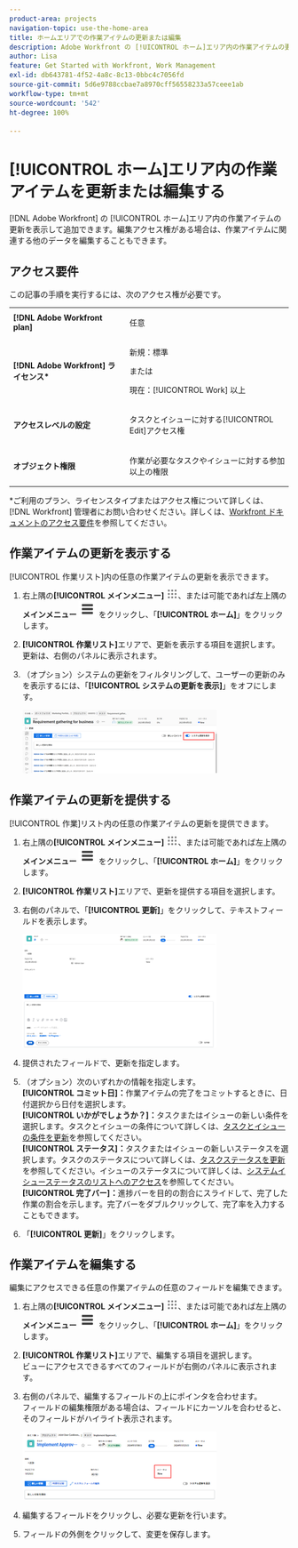 ```yaml
---
product-area: projects
navigation-topic: use-the-home-area
title: ホームエリアでの作業アイテムの更新または編集
description: Adobe Workfront の [!UICONTROL ホーム]エリア内の作業アイテムの更新を表示して追加できます。編集アクセス権がある場合は、作業アイテムに関連する他のデータを編集することもできます。
author: Lisa
feature: Get Started with Workfront, Work Management
exl-id: db643781-4f52-4a8c-8c13-0bbc4c7056fd
source-git-commit: 5d6e9788ccbae7a8970cff56558233a57ceee1ab
workflow-type: tm+mt
source-wordcount: '542'
ht-degree: 100%

---
```


# [!UICONTROL ホーム]エリア内の作業アイテムを更新または編集する

<!--Audited: April 2024-->

[!DNL Adobe Workfront] の [!UICONTROL ホーム]エリア内の作業アイテムの更新を表示して追加できます。編集アクセス権がある場合は、作業アイテムに関連する他のデータを編集することもできます。

## アクセス要件

この記事の手順を実行するには、次のアクセス権が必要です。

<table style="table-layout:auto"> 
 <col> 
 </col> 
 <col> 
 </col> 
 <tbody> 
  <tr> 
   <td role="rowheader"><strong>[!DNL Adobe Workfront plan]</strong></td> 
   <td> <p>任意</p> </td> 
  </tr> 
  <tr> 
   <td role="rowheader"><strong>[!DNL Adobe Workfront] ライセンス*</strong></td> 
   <td> <p>新規：標準</p>
   または

<p>現在：[!UICONTROL Work] 以上</p> </td> 
  </tr> 
  <tr> 
   <td role="rowheader"><strong>アクセスレベルの設定</strong></td> 
   <td> <p>タスクとイシューに対する[!UICONTROL Edit]アクセス権</p> </td> 
  </tr> 
  <tr> 
   <td role="rowheader"><strong>オブジェクト権限</strong></td> 
   <td> <p>作業が必要なタスクやイシューに対する参加以上の権限</p> </td> 
  </tr> 
 </tbody> 
</table>

*ご利用のプラン、ライセンスタイプまたはアクセス権について詳しくは、[!DNL Workfront] 管理者にお問い合わせください。詳しくは、[Workfront ドキュメントのアクセス要件](/help/quicksilver/administration-and-setup/add-users/access-levels-and-object-permissions/access-level-requirements-in-documentation.md)を参照してください。

## 作業アイテムの更新を表示する

[!UICONTROL 作業リスト]内の任意の作業アイテムの更新を表示できます。

1. 右上隅の&#x200B;**[!UICONTROL メインメニュー]** ![](assets/main-menu-icon.png)、または可能であれば左上隅の&#x200B;**メインメニュー** ![](assets/lines-main-menu.png) をクリックし、「**[!UICONTROL ホーム]**」をクリックします。
1. **[!UICONTROL 作業リスト]**&#x200B;エリアで、更新を表示する項目を選択します。\
   更新は、右側のパネルに表示されます。

1. （オプション）システムの更新をフィルタリングして、ユーザーの更新のみを表示するには、「**[!UICONTROL システムの更新を表示]**」をオフにします。

   ![](assets/show-system-updates-home-350x114.png)

## 作業アイテムの更新を提供する

[!UICONTROL 作業]リスト内の任意の作業アイテムの更新を提供できます。

1. 右上隅の&#x200B;**[!UICONTROL メインメニュー]** ![](assets/main-menu-icon.png)、または可能であれば左上隅の&#x200B;**メインメニュー** ![](assets/lines-main-menu.png) をクリックし、「**[!UICONTROL ホーム]**」をクリックします。
1. **[!UICONTROL 作業リスト]**&#x200B;エリアで、更新を提供する項目を選択します。
1. 右側のパネルで、「**[!UICONTROL 更新]**」をクリックして、テキストフィールドを表示します。

   ![](assets/make-an-update-box-expanded-home-nwe-350x204.png)

1. 提供されたフィールドで、更新を指定します。
1. （オプション）次のいずれかの情報を指定します。\
   **[!UICONTROL コミット日]：**&#x200B;作業アイテムの完了をコミットするときに、日付選択から日付を選択します。\
   **[!UICONTROL いかがでしょうか？]：**&#x200B;タスクまたはイシューの新しい条件を選択します。タスクとイシューの条件について詳しくは、[タスクとイシューの条件を更新](../../../manage-work/projects/updating-work-in-a-project/update-condition-for-tasks-and-issues.md)を参照してください。\
   **[!UICONTROL ステータス]：**&#x200B;タスクまたはイシューの新しいステータスを選択します。タスクのステータスについて詳しくは、[タスクステータスを更新](../../../manage-work/projects/updating-work-in-a-project/update-task-status.md)を参照してください。イシューのステータスについて詳しくは、[システムイシューステータスのリストへのアクセス](../../../administration-and-setup/customize-workfront/creating-custom-status-and-priority-labels/issue-statuses.md)を参照してください。\
   **[!UICONTROL 完了バー]：**&#x200B;進捗バーを目的の割合にスライドして、完了した作業の割合を示します。完了バーをダブルクリックして、完了率を入力することもできます。

1. 「**[!UICONTROL 更新]**」をクリックします。

## 作業アイテムを編集する

編集にアクセスできる任意の作業アイテムの任意のフィールドを編集できます。

1. 右上隅の&#x200B;**[!UICONTROL メインメニュー]** ![](assets/main-menu-icon.png)、または可能であれば左上隅の&#x200B;**メインメニュー** ![](assets/lines-main-menu.png) をクリックし、「**[!UICONTROL ホーム]**」をクリックします。
1. **[!UICONTROL 作業リスト]**&#x200B;エリアで、編集する項目を選択します。\
   ビューにアクセスできるすべてのフィールドが右側のパネルに表示されます。

1. 右側のパネルで、編集するフィールドの上にポインタを合わせます。\
   フィールドの編集権限がある場合は、フィールドにカーソルを合わせると、そのフィールドがハイライト表示されます。

   ![](assets/home-350x123.png)

1. 編集するフィールドをクリックし、必要な更新を行います。
1. フィールドの外側をクリックして、変更を保存します。
